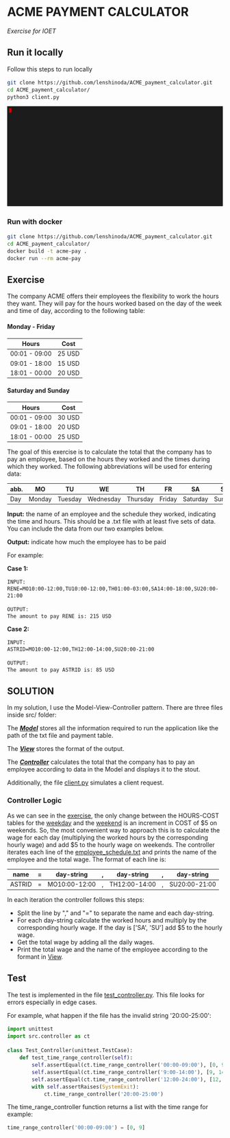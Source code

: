 # ACME PAYMENT CALCULATOR

_Exercise for IOET_

## Run it locally

Follow this steps to run locally

```sh
git clone https://github.com/lenshinoda/ACME_payment_calculator.git
cd ACME_payment_calculator/
python3 client.py
```

![](console.gif)

### Run with docker

```sh
git clone https://github.com/lenshinoda/ACME_payment_calculator.git
cd ACME_payment_calculator/
docker build -t acme-pay .
docker run --rm acme-pay
```

## Exercise

The company ACME offers their employees the flexibility to work the hours they want. They will pay for the hours worked based on the day of the week and time of day, according to the following table:

#### Monday - Friday

| Hours         | Cost   |
| ------------- | ------ |
| 00:01 - 09:00 | 25 USD |
| 09:01 - 18:00 | 15 USD |
| 18:01 - 00:00 | 20 USD |

#### Saturday and Sunday

| Hours         | Cost   |
| ------------- | ------ |
| 00:01 - 09:00 | 30 USD |
| 09:01 - 18:00 | 20 USD |
| 18:01 - 00:00 | 25 USD |

The goal of this exercise is to calculate the total that the company has to pay an employee, based on the hours they worked and the times during which they worked. The following abbreviations will be used for entering data:

| abb. | MO     | TU      | WE        | TH       | FR     | SA       | SU     |
| ---- | ------ | ------- | --------- | -------- | ------ | -------- | ------ |
| Day  | Monday | Tuesday | Wednesday | Thursday | Friday | Saturday | Sunday |

**Input:** the name of an employee and the schedule they worked, indicating the time and hours. This should be a .txt file with at least five sets of data. You can include the data from our two examples below.

**Output:** indicate how much the employee has to be paid

For example:

**Case 1:**

```
INPUT:
RENE=MO10:00-12:00,TU10:00-12:00,TH01:00-03:00,SA14:00-18:00,SU20:00-21:00

OUTPUT:
The amount to pay RENE is: 215 USD
```

**Case 2:**

```
INPUT:
ASTRID=MO10:00-12:00,TH12:00-14:00,SU20:00-21:00

OUTPUT:
The amount to pay ASTRID is: 85 USD
```

## SOLUTION

In my solution, I use the Model-View-Controller pattern. There are three files inside src/ folder:

The [**_Model_**](src/model.py) stores all the information required to run the application like the path of the txt file and payment table.

The [**_View_**](src/view.py) stores the format of the output.

The [**_Controller_**](src/controller.py) calculates the total that the company has to pay an employee according to data in the Model and displays it to the stout.

Additionally, the file [client.py](client.py) simulates a client request.

### Controller Logic

As we can see in the [exercise](#exercise), the only change between the HOURS-COST tables for the [weekday](#monday---friday) and the [weekend](#saturday-and-sunday) is an increment in COST of $5 on weekends. So, the most convenient way to approach this is to calculate the wage for each day (multiplying the worked hours by the corresponding hourly wage) and add $5 to the hourly wage on weekends. The controller iterates each line of the [employee_schedule.txt](employee_schedule.txt) and prints the name of the employee and the total wage. The format of each line is:

| name   | =   | day-string    | ,   | day-string    | ,   | day-string    |
| ------ | --- | ------------- | --- | ------------- | --- | ------------- |
| ASTRID | =   | MO10:00-12:00 | ,   | TH12:00-14:00 | ,   | SU20:00-21:00 |

In each iteration the controller follows this steps:

- Split the line by "," and "=" to separate the name and each day-string.
- For each day-string calculate the worked hours and multiply by the corresponding hourly wage. If the day is ['SA', 'SU'] add $5 to the hourly wage.
- Get the total wage by adding all the daily wages.
- Print the total wage and the name of the employee according to the formant in [View](src/view.py).

## Test

The test is implemented in the file [test_controller.py](test_controller.py). This file looks for errors especially in edge cases.

For example, what happen if the file has the invalid string '20:00-25:00':

```python
import unittest
import src.controller as ct

class Test_Controller(unittest.TestCase):
    def test_time_range_controller(self):
        self.assertEqual(ct.time_range_controller('00:00-09:00'), [0, 9])
        self.assertEqual(ct.time_range_controller('9:00-14:00'), [9, 14])
        self.assertEqual(ct.time_range_controller('12:00-24:00'), [12, 24])
        with self.assertRaises(SystemExit):
            ct.time_range_controller('20:00-25:00')
```

The time_range_controller function returns a list with the time range for example:

```python
time_range_controller('00:00-09:00') = [0, 9]
```
